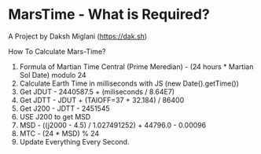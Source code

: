 # MarsTime - What is Required?
A Project by Daksh Miglani (https://dak.sh)

How To Calculate Mars-Time? 

1. Formula of Martian Time Central (Prime Meredian) - (24 hours * Martian Sol Date) modulo 24
2. Calculate Earth Time in milliseconds with JS (new Date().getTime())
3. Get JDUT - 2440587.5 + (miliseconds / 8.64E7)
4. Get JDTT - JDUT + (TAIOFF=37 + 32.184) / 86400
5. Get J200 - JDTT - 2451545
6. USE J200 to get MSD
7. MSD - ((j2000 - 4.5) / 1.027491252) + 44796.0 - 0.00096
8. MTC - (24 * MSD) % 24
9. Update Everything Every Second.

